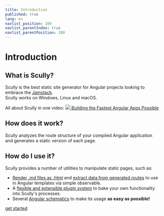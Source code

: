 ```yaml
---
title: Introduction
published: true
lang: en
navlist_position: 100
navlist_parentIndex: true
navlist_parentPosition: 100
---
```


# Introduction

## What is Scully?

Scully is the best static site generator for Angular projects looking to embrace the [Jamstack](https://jamstack.org/).  
Scully works on Windows, Linux and macOS.

All about Scully in one video:
<a class="docs-icon-button" href="https://thinkster.io/tutorials/scully-webinar-building-the-fastest-angular-apps-possible">
<img src="/assets/img/icons/play-solid.svg" />
Building the Fastest Angular Apps Possible
</a>

## How does it work?

Scully analyzes the route structure of your compiled Angular application and generates a static version of each page.

## How do I use it?

Scully provides a number of utilities to manipulate static pages, such as:

- [Render .md files as .html](/docs/learn/create-a-blog/add-blog-support) and [extract data from generated routes](/docs/learn/create-a-blog/use-blog-post-data-in-template) to use in Angular templates via simple observable.
- A [flexible and extensible plugin system](/docs/learn/plugins/overview) to bake your own functionality into Scully's processes.
- Several [Angular schematics](/docs/learn/schematics/create-scully-files-with-ng-add) to make its usage <strong>as easy as possible!</strong>

<div class="docs-prev_next">
  <a class="next" href="/docs/learn/getting-started/requirements">get started</a>
</div>
